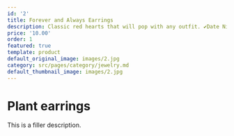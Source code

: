```yaml
---
id: '2'
title: Forever and Always Earrings
description: Classic red hearts that will pop with any outfit. ✔Date Night Dress
price: '10.00'
order: 1
featured: true
template: product
default_original_image: images/2.jpg
category: src/pages/category/jewelry.md
default_thumbnail_image: images/2.jpg
---
```

# Plant earrings

This is a filler description.
